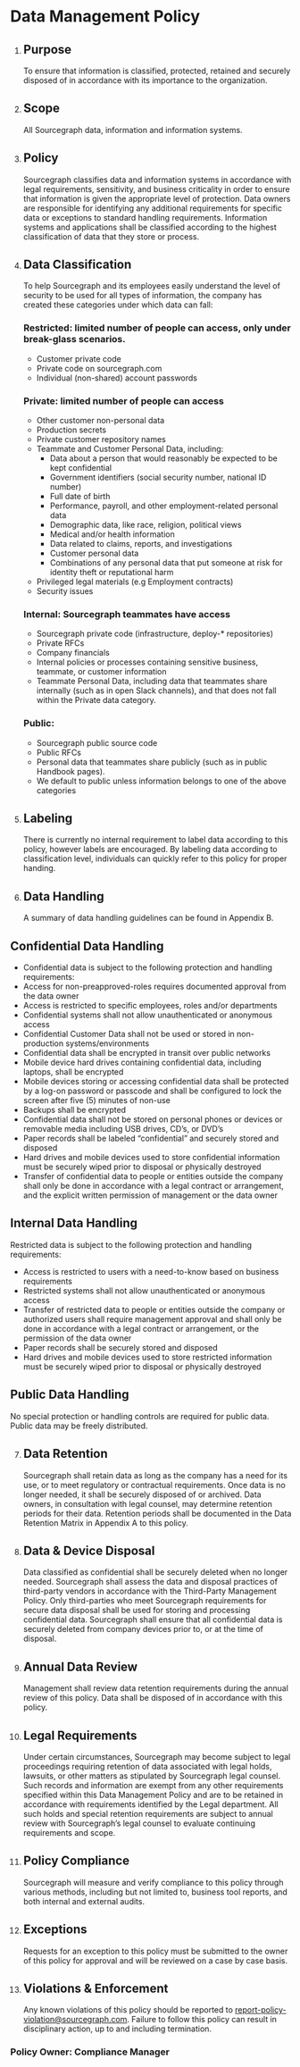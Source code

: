 # Data Management Policy

1. ## Purpose

   To ensure that information is classified, protected, retained and securely disposed of in accordance with its importance to the organization.

2. ## Scope

   All Sourcegraph data, information and information systems.

3. ## Policy

   Sourcegraph classifies data and information systems in accordance with legal requirements, sensitivity, and business criticality in order to ensure that information is given the appropriate level of protection. Data owners are responsible for identifying any additional requirements for specific data or exceptions to standard handling requirements.
   Information systems and applications shall be classified according to the highest classification of data that they store or process.

4. ## Data Classification

   To help Sourcegraph and its employees easily understand the level of security to be used for all types of information, the company has created these categories under which data can fall:

   ### Restricted: limited number of people can access, only under break-glass scenarios.

   - Customer private code
   - Private code on sourcegraph.com
   - Individual (non-shared) account passwords

   ### Private: limited number of people can access

   - Other customer non-personal data
   - Production secrets
   - Private customer repository names
   - Teammate and Customer Personal Data, including:
     - Data about a person that would reasonably be expected to be kept confidential
     - Government identifiers (social security number, national ID number)
     - Full date of birth
     - Performance, payroll, and other employment-related personal data
     - Demographic data, like race, religion, political views
     - Medical and/or health information
     - Data related to claims, reports, and investigations
     - Customer personal data
     - Combinations of any personal data that put someone at risk for identity theft or reputational harm
   - Privileged legal materials (e.g Employment contracts)
   - Security issues

   ### Internal: Sourcegraph teammates have access

   - Sourcegraph private code (infrastructure, deploy-\* repositories)
   - Private RFCs
   - Company financials
   - Internal policies or processes containing sensitive business, teammate, or customer information
   - Teammate Personal Data, including data that teammates share internally (such as in open Slack channels), and that does not fall within the Private data category.

   ### Public:

   - Sourcegraph public source code
   - Public RFCs
   - Personal data that teammates share publicly (such as in public Handbook pages).
   - We default to public unless information belongs to one of the above categories

5. ## Labeling

   There is currently no internal requirement to label data according to this policy, however labels are encouraged. By labeling data according to classification level, individuals can quickly refer to this policy for proper handing.

6. ## Data Handling
   A summary of data handling guidelines can be found in Appendix B.

## Confidential Data Handling

- Confidential data is subject to the following protection and handling requirements:
- Access for non-preapproved-roles requires documented approval from the data owner
- Access is restricted to specific employees, roles and/or departments
- Confidential systems shall not allow unauthenticated or anonymous access
- Confidential Customer Data shall not be used or stored in non-production systems/environments
- Confidential data shall be encrypted in transit over public networks
- Mobile device hard drives containing confidential data, including laptops, shall be encrypted
- Mobile devices storing or accessing confidential data shall be protected by a log-on password or passcode and shall be configured to lock the screen after five (5) minutes of non-use
- Backups shall be encrypted
- Confidential data shall not be stored on personal phones or devices or removable media including USB drives, CD’s, or DVD’s
- Paper records shall be labeled “confidential” and securely stored and disposed
- Hard drives and mobile devices used to store confidential information must be securely wiped prior to disposal or physically destroyed
- Transfer of confidential data to people or entities outside the company shall only be done in accordance with a legal contract or arrangement, and the explicit written permission of management or the data owner

## Internal Data Handling

Restricted data is subject to the following protection and handling requirements:

- Access is restricted to users with a need-to-know based on business requirements
- Restricted systems shall not allow unauthenticated or anonymous access
- Transfer of restricted data to people or entities outside the company or authorized users shall require management approval and shall only be done in accordance with a legal contract or arrangement, or the permission of the data owner
- Paper records shall be securely stored and disposed
- Hard drives and mobile devices used to store restricted information must be securely wiped prior to disposal or physically destroyed

## Public Data Handling

No special protection or handling controls are required for public data. Public data may be freely distributed.

7. ## Data Retention
   Sourcegraph shall retain data as long as the company has a need for its use, or to meet regulatory or contractual requirements. Once data is no longer needed, it shall be securely disposed of or archived. Data owners, in consultation with legal counsel, may determine retention periods for their data. Retention periods shall be documented in the Data Retention Matrix in Appendix A to this policy.
8. ## Data & Device Disposal

   Data classified as confidential shall be securely deleted when no longer needed. Sourcegraph shall assess the data and disposal practices of third-party vendors in accordance with the Third-Party Management Policy. Only third-parties who meet Sourcegraph requirements for secure data disposal shall be used for storing and processing confidential data.
   Sourcegraph shall ensure that all confidential data is securely deleted from company devices prior to, or at the time of disposal.

9. ## Annual Data Review

   Management shall review data retention requirements during the annual review of this policy. Data shall be disposed of in accordance with this policy.

10. ## Legal Requirements

    Under certain circumstances, Sourcegraph may become subject to legal proceedings requiring retention of data associated with legal holds, lawsuits, or other matters as stipulated by Sourcegraph legal counsel. Such records and information are exempt from any other requirements specified within this Data Management Policy and are to be retained in accordance with requirements identified by the Legal department. All such holds and special retention requirements are subject to annual review with Sourcegraph’s legal counsel to evaluate continuing requirements and scope.

11. ## Policy Compliance

    Sourcegraph will measure and verify compliance to this policy through various methods, including but not limited to, business tool reports, and both internal and external audits.

12. ## Exceptions

    Requests for an exception to this policy must be submitted to the owner of this policy for approval and will be reviewed on a case by case basis.

13. ## Violations & Enforcement
    Any known violations of this policy should be reported to report-policy-violation@sourcegraph.com. Failure to follow this policy can result in disciplinary action, up to and including termination.

### Policy Owner: **Compliance Manager**
